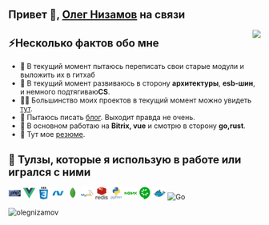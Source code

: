 <h2>Привет 👋, <a href="https://olegnizamov.ru/">Олег Низамов</a> на связи</h2>
<img align="right" src="https://media1.giphy.com/media/13HgwGsXF0aiGY/giphy.gif" />
<h2>⚡️Несколько фактов обо мне</h2>
<ul>
<li>🔭 В текущий момент пытаюсь переписать свои старые модули и выложить их в гитхаб</li>
<li>🧐 В текущий момент развиваюсь в сторону <strong>архитектуры</strong>, <strong>esb-шин</strong>, и немного подтягиваю<strong>CS</strong>.</li>
<li>👨‍💻 Большинство моих проектов в текущий момент можно увидеть <a href="https://github.com/olegnizamov">тут</a>.</li>
<li>📝 Пытаюсь писать <a href="https://olegnizamov.ru/">блог</a>. Выходит правда не очень.</li>
<li>💬 В основном работаю на <strong>Bitrix, vue</strong> и смотрю в сторону <strong>go,rust</strong>.</li>
<li>📙 Тут мое <a href="https://samara.hh.ru/resume/ca702e0fff08c0efa00039ed1f58345168556a">резюме</a>.</li>
</ul>
<h2>🚀 Тулзы, которые я использую в работе или игрался с ними</h2>
<p align="left">
<img src="https://raw.githubusercontent.com/devicons/devicon/master/icons/php/php-original.svg" alt="vue" width="25" height="25" />
<img src="https://raw.githubusercontent.com/devicons/devicon/master/icons/vuejs/vuejs-original.svg" alt="vue" width="25" height="25" />
<img src="https://raw.githubusercontent.com/devicons/devicon/master/icons/css3/css3-original-wordmark.svg" alt="css3" width="25" height="25" />
<img src="https://raw.githubusercontent.com/devicons/devicon/master/icons/dot-net/dot-net-original.svg" alt=".NET" width="25" height="25" />
<img src="https://raw.githubusercontent.com/devicons/devicon/master/icons/mongodb/mongodb-original.svg" alt="mongodb" width="25" height="25" />
<img src="https://raw.githubusercontent.com/devicons/devicon/master/icons/mysql/mysql-original-wordmark.svg" alt="mysql" width="25" height="25" />
<img src="https://raw.githubusercontent.com/devicons/devicon/master/icons/redis/redis-original-wordmark.svg" alt="redis" width="25" height="25" />
<img src="https://raw.githubusercontent.com/devicons/devicon/master/icons/python/python-original-wordmark.svg" alt="python" width="25" height="25" />
<img src="https://raw.githubusercontent.com/devicons/devicon/master/icons/nginx/nginx-original.svg" alt="nginx" width="25" height="25" />
<img src="https://raw.githubusercontent.com/devicons/devicon/master/icons/cucumber/cucumber-plain.svg" alt="cucumber" width="25" height="25" />
<img src="https://raw.githubusercontent.com/devicons/devicon/master/icons/docker/docker-original.svg" alt="Docker" width="25" height="25" />
<img src="https://cdn.jsdelivr.net/gh/devicons/devicon/icons/go/go-original.svg" alt="Go" width="25" height="25" />
</p>
<img src="https://github-readme-stats.vercel.app/api?username=olegnizamov&show_icons=true&count_private=true" alt="olegnizamov" />